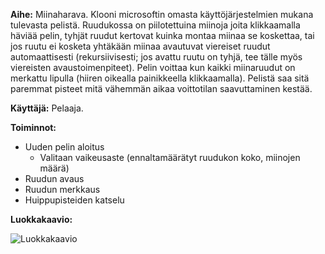 **Aihe:**
Miinaharava. Klooni microsoftin omasta käyttöjärjestelmien mukana tulevasta pelistä. Ruudukossa on piilotettuina miinoja joita klikkaamalla häviää pelin, tyhjät ruudut kertovat kuinka montaa miinaa se koskettaa, tai jos ruutu ei kosketa yhtäkään miinaa avautuvat viereiset ruudut automaattisesti (rekursiivisesti; jos avattu ruutu on tyhjä, tee tälle myös viereisten avaustoimenpiteet). Pelin voittaa kun kaikki miinaruudut on merkattu lipulla (hiiren oikealla painikkeella klikkaamalla). Pelistä saa sitä paremmat pisteet mitä vähemmän aikaa voittotilan saavuttaminen kestää.

**Käyttäjä:**
Pelaaja.

**Toiminnot:**
- Uuden pelin aloitus
  - Valitaan vaikeusaste (ennaltamäärätyt ruudukon koko, miinojen määrä)
- Ruudun avaus
- Ruudun merkkaus
- Huippupisteiden katselu

**Luokkakaavio:**


![Luokkakaavio](https://github.com/ahv/MineSweeper/blob/master/dokumentaatio/MineSweeperClass.png)
